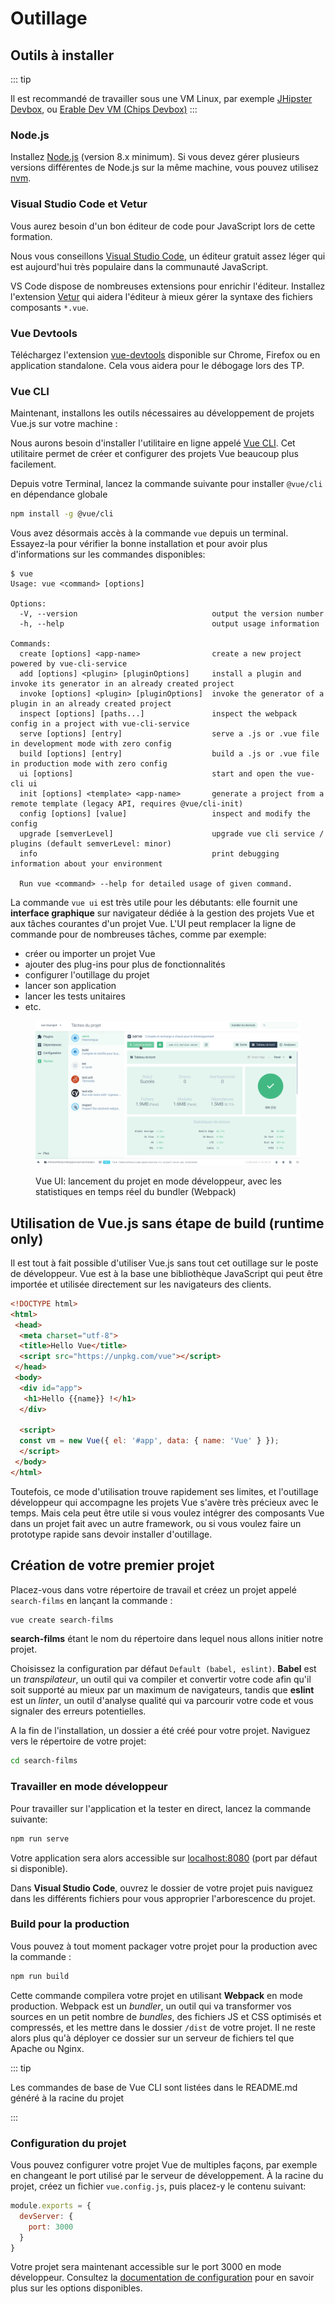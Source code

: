 # Outillage

## Outils à installer

::: tip

Il est recommandé de travailler sous une VM Linux, par exemple [JHipster Devbox](https://github.com/jhipster/jhipster-devbox), ou [Erable Dev VM (Chips Devbox)](https://gitlab.kazan.priv.atos.fr/mts-erable-otvp/mts-erable-dev-vm)
:::

### Node.js

Installez [Node.js](https://nodejs.org/) (version 8.x minimum). Si vous devez gérer plusieurs versions différentes de Node.js sur la même machine, vous pouvez utilisez [nvm](https://github.com/creationix/nvm).

### Visual Studio Code et Vetur
Vous aurez besoin d'un bon éditeur de code pour JavaScript lors de cette formation.

Nous vous conseillons [Visual Studio Code](https://code.visualstudio.com/), un éditeur gratuit assez léger qui est aujourd'hui très populaire dans la communauté JavaScript.

VS Code dispose de nombreuses extensions pour enrichir l'éditeur. Installez l'extension [Vetur](https://marketplace.visualstudio.com/items?itemName=octref.vetur) qui aidera l'éditeur à mieux gérer la syntaxe des fichiers composants `*.vue`.

### Vue Devtools

Téléchargez l'extension [vue-devtools](https://github.com/vuejs/vue-devtools) disponible sur Chrome, Firefox ou en application standalone. Cela vous aidera pour le débogage lors des TP.

### Vue CLI

Maintenant, installons les outils nécessaires au développement de projets Vue.js sur votre machine :

Nous aurons besoin d'installer l'utilitaire en ligne appelé [Vue CLI](https://cli.vuejs.org/). Cet utilitaire permet de créer et configurer des projets Vue beaucoup plus facilement.

Depuis votre Terminal, lancez la commande suivante pour installer `@vue/cli` en dépendance globale

```bash
npm install -g @vue/cli
```

Vous avez désormais accès à la commande `vue` depuis un terminal. Essayez-la pour vérifier la bonne installation et pour avoir plus d'informations sur les commandes disponibles:

```
$ vue
Usage: vue <command> [options]

Options:
  -V, --version                              output the version number
  -h, --help                                 output usage information

Commands:
  create [options] <app-name>                create a new project powered by vue-cli-service
  add [options] <plugin> [pluginOptions]     install a plugin and invoke its generator in an already created project
  invoke [options] <plugin> [pluginOptions]  invoke the generator of a plugin in an already created project
  inspect [options] [paths...]               inspect the webpack config in a project with vue-cli-service
  serve [options] [entry]                    serve a .js or .vue file in development mode with zero config
  build [options] [entry]                    build a .js or .vue file in production mode with zero config
  ui [options]                               start and open the vue-cli ui
  init [options] <template> <app-name>       generate a project from a remote template (legacy API, requires @vue/cli-init)
  config [options] [value]                   inspect and modify the config
  upgrade [semverLevel]                      upgrade vue cli service / plugins (default semverLevel: minor)
  info                                       print debugging information about your environment

  Run vue <command> --help for detailed usage of given command.
```

La commande `vue ui` est très utile pour les débutants: elle fournit une **interface graphique** sur navigateur dédiée à la gestion des projets Vue et aux tâches courantes d'un projet Vue. L'UI peut remplacer la ligne de commande pour de nombreuses tâches, comme par exemple:

- créer ou importer un projet Vue
- ajouter des plug-ins pour plus de fonctionnalités
- configurer l'outillage du projet
- lancer son application
- lancer les tests unitaires
- etc.

<figure>

![Démonstration de Vue UI](../../assets/vue-cli-3-serve.gif)

<figcaption>Vue UI: lancement du projet en mode développeur, avec les statistiques en temps réel du bundler (Webpack)</figcaption>
</figure>

## Utilisation de Vue.js sans étape de build (runtime only)

Il est tout à fait possible d'utiliser Vue.js sans tout cet outillage sur le poste de développeur. Vue est à la base une bibliothèque JavaScript qui peut être importée et utilisée directement sur les navigateurs des clients.

```html
<!DOCTYPE html>
<html>
 <head>
  <meta charset="utf-8">
  <title>Hello Vue</title>
  <script src="https://unpkg.com/vue"></script>
 </head>
 <body>
  <div id="app">
   <h1>Hello {{name}} !</h1>
  </div>

  <script>
  const vm = new Vue({ el: '#app', data: { name: 'Vue' } });
  </script>
 </body>
</html>
```

Toutefois, ce mode d'utilisation trouve rapidement ses limites, et l'outillage développeur qui accompagne les projets Vue s'avère très précieux avec le temps. Mais cela peut être utile si vous voulez intégrer des composants Vue dans un projet fait avec un autre framework, ou si vous voulez faire un prototype rapide sans devoir installer d'outillage.

## Création de votre premier projet

Placez-vous dans votre répertoire de travail et créez un projet appelé `search-films` en lançant la commande :

```bash
vue create search-films
```

**search-films** étant le nom du répertoire dans lequel nous allons initier notre projet.

Choisissez la configuration par défaut `Default (babel, eslint)`. **Babel** est un *transpilateur*, un outil qui va compiler et convertir votre code afin qu'il soit supporté au mieux par un maximum de navigateurs, tandis que **eslint** est un *linter*, un outil d'analyse qualité qui va parcourir votre code et vous signaler des erreurs potentielles.

A la fin de l'installation, un dossier a été créé pour votre projet. Naviguez vers le répertoire de votre projet:

```bash
cd search-films
```

### Travailler en mode développeur

Pour travailler sur l'application et la tester en direct, lancez la commande suivante:

```bash
npm run serve
```

Votre application sera alors accessible sur [localhost:8080](http://localhost:8080/) (port par défaut si disponible).

Dans **Visual Studio Code**, ouvrez le dossier de votre projet puis naviguez dans les différents fichiers pour vous approprier l'arborescence du projet.

### Build pour la production

Vous pouvez à tout moment packager votre projet pour la production avec la commande :

```bash
npm run build
```

Cette commande compilera votre projet en utilisant **Webpack** en mode production. Webpack est un *bundler*, un outil qui va transformer vos sources en un petit nombre de *bundles*, des fichiers JS et CSS optimisés et compressés, et les mettre dans le dossier `/dist` de votre projet. Il ne reste alors plus qu'à déployer ce dossier sur un serveur de fichiers tel que Apache ou Nginx.

::: tip

Les commandes de base de Vue CLI sont listées dans le README.md généré à la racine du projet

:::

### Configuration du projet

Vous pouvez configurer votre projet Vue de multiples façons, par exemple en changeant le port utilisé par le serveur de développement. À la racine du projet, créez un fichier `vue.config.js`, puis placez-y le contenu suivant:

```js
module.exports = {
  devServer: {
    port: 3000
  }
}
```

Votre projet sera maintenant accessible sur le port 3000 en mode développeur. Consultez la [documentation de configuration](https://cli.vuejs.org/config/) pour en savoir plus sur les options disponibles.